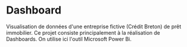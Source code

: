# Dashboard

Visualisation de données d'une entreprise fictive (Crédit Breton) de prêt immobilier. Ce projet consiste principalement à la réalisation de Dashboards.
On utilise ici l'outil Microsoft Power Bi.
